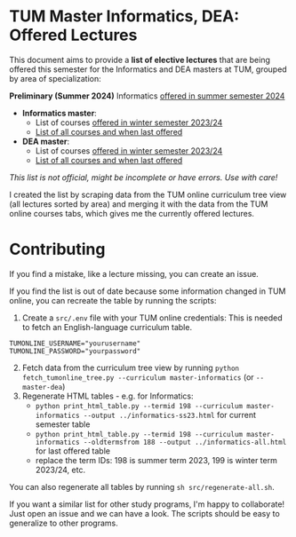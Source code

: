 # TUM Master Informatics, DEA: Offered Lectures
This document aims to provide a **list of elective lectures** that are being offered this semester for the Informatics and DEA masters at TUM, grouped by area of specialization:

**Preliminary (Summer 2024)**
Informatics [offered in summer semester 2024](https://vuenc.github.io/TUM-Master-Informatics-Offered-Lectures/informatics-ss24.html)

- **Informatics master**:
    - List of courses [offered in winter semester 2023/24](https://vuenc.github.io/TUM-Master-Informatics-Offered-Lectures/informatics-ws23-24.html)
    - [List of all courses and when last offered](https://vuenc.github.io/TUM-Master-Informatics-Offered-Lectures/informatics-all.html)
- **DEA master**:
    - List of courses [offered in winter semester 2023/24](https://vuenc.github.io/TUM-Master-Informatics-Offered-Lectures/dea-ws23-24.html)
    - [List of all courses and when last offered](https://vuenc.github.io/TUM-Master-Informatics-Offered-Lectures/dea-all.html)

*This list is not official, might be incomplete or have errors. Use with care!*

I created the list by scraping data from the TUM online curriculum tree view (all lectures sorted by area) and merging it with the data from the TUM online courses tabs, which gives me the currently offered lectures. 

# Contributing
If you find a mistake, like a lecture missing, you can create an issue.

If you find the list is out of date because some information changed in TUM online, you can recreate the table by running the scripts:

1. Create a `src/.env` file with your TUM online credentials: This is needed to fetch an English-language curriculum table.
```
TUMONLINE_USERNAME="yourusername"
TUMONLINE_PASSWORD="yourpassword"
```
2. Fetch data from the curriculum tree view by running `python fetch_tumonline_tree.py --curriculum master-informatics` (or `--master-dea`)
3. Regenerate HTML tables - e.g. for Informatics:
    - `python print_html_table.py --termid 198 --curriculum master-informatics --output ../informatics-ss23.html` for current semester table
    - `python print_html_table.py --termid 198 --curriculum master-informatics --oldtermsfrom 188 --output ../informatics-all.html` for last offered table
    - replace the term IDs: 198 is summer term 2023, 199 is winter term 2023/24, etc.
    
You can also regenerate all tables by running `sh src/regenerate-all.sh`.

If you want a similar list for other study programs, I'm happy to collaborate! Just open an issue and we can have a look. The scripts should be easy to generalize to other programs.
